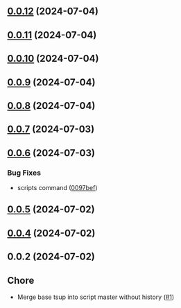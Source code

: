 

## [0.0.12](https://github.com/qlover/fe-base-scripts/compare/0.0.11...0.0.12) (2024-07-04)

## [0.0.11](https://github.com/qlover/fe-base-scripts/compare/0.0.10...0.0.11) (2024-07-04)

## [0.0.10](https://github.com/qlover/fe-base-scripts/compare/0.0.9...0.0.10) (2024-07-04)

## [0.0.9](https://github.com/qlover/fe-base-scripts/compare/0.0.8...0.0.9) (2024-07-04)

## [0.0.8](https://github.com/qlover/fe-base-scripts/compare/0.0.7...0.0.8) (2024-07-04)

## [0.0.7](https://github.com/qlover/fe-base-scripts/compare/0.0.6...0.0.7) (2024-07-03)

## [0.0.6](https://github.com/qlover/fe-base-scripts/compare/0.0.5...0.0.6) (2024-07-03)


### Bug Fixes

* scripts command ([0097bef](https://github.com/qlover/fe-base-scripts/commit/0097bef35b496b93a07c8761b9bf2ffd7aa0a898))

## [0.0.5](https://github.com/qlover/fe-base-scripts/compare/0.0.4...0.0.5) (2024-07-02)

## [0.0.4](https://github.com/qlover/fe-base-scripts/compare/0.0.2...0.0.4) (2024-07-02)

## 0.0.2 (2024-07-02)

## Chore

- Merge base tsup into script master without history ([#1](https://github.com/qlover/fe-base-scripts/pull/1))
